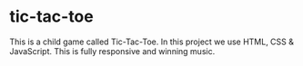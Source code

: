 # tic-tac-toe
This is a child game called Tic-Tac-Toe. In this project we use HTML, CSS &amp; JavaScript. This is fully responsive and winning music.
